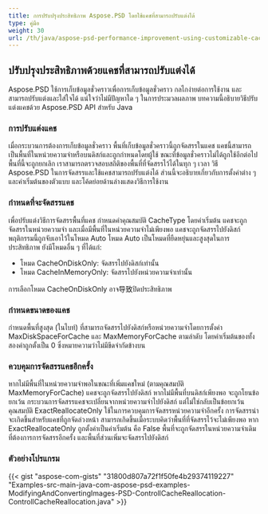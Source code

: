 ```yaml
---
title: การปรับปรุงประสิทธิภาพ Aspose.PSD โดยใช้แคชที่สามารถปรับแต่งได้
type: คู่มือ
weight: 30
url: /th/java/aspose-psd-performance-improvement-using-customizable-cache/
---
```


## **ปรับปรุงประสิทธิภาพด้วยแคชที่สามารถปรับแต่งได้**
Aspose.PSD ใช้การเก็บข้อมูลชั่วคราวเพื่อการเก็บข้อมูลชั่วคราว กลไกง่ายต่อการใช้งาน และสามารถปรับแต่งและใส่ใจได้ แน่ใจว่าไม่มีปัญหาใด ๆ ในการประมวลผลภาพ บทความนี้อธิบายวิธีปรับแต่งแคชด้วย Aspose.PSD API สำหรับ Java
### **การปรับแต่งแคช**
เมื่อกระบวนการต้องการเก็บข้อมูลชั่วคราว พื้นที่เก็บข้อมูลชั่วคราวนี้ถูกจัดสรรในแคช แคชนี้สามารถเป็นพื้นที่ในหน่วยความจำหรือบนดิสก์และถูกกำหนดโดยผู้ใช้ ขณะที่ข้อมูลชั่วคราวไม่ได้ถูกใช้อีกต่อไป พื้นที่นี้จะถูกยกเลิก เราสามารถตรวจสอบสถิติของพื้นที่ที่จัดสรรไว้ได้ในทุก ๆ เวลา วิธี Aspose.PSD ในการจัดสรรและใช้แคชสามารถปรับแต่งได้ ส่วนนี้จะอธิบายเกี่ยวกับการตั้งค่าต่าง ๆ และค่าเริ่มต้นของตัวแบบ และโค้ดย่อยด้านล่างแสดงวิธีการใช้งาน
### **กำหนดที่จะจัดสรรแคช**
เพื่อปรับแต่งวิธีการจัดสรรพื้นที่แคช กำหนดค่าคุณสมบัติ CacheType โดยค่าเริ่มต้น แคชจะถูกจัดสรรในหน่วยความจำ และเมื่อมีพื้นที่ในหน่วยความจำไม่เพียงพอ แคชจะถูกจัดสรรไปยังดิสก์ พฤติกรรมนี้ถูกจับเอาไว้ในโหมด Auto โหมด Auto เป็นโหมดที่ยืดหยุ่นและสูงสุดในการประสิทธิภาพ ยังมีโหมดอื่น ๆ ที่ได้แก่:

- โหมด CacheOnDiskOnly: จัดสรรไปยังดิสก์เท่านั้น
- โหมด CacheInMemoryOnly: จัดสรรไปยังหน่วยความจำเท่านั้น

การเลือกโหมด CacheOnDiskOnly อาจ导致ปิดประสิทธิภาพ
### **กำหนดขนาดของแคช**
กำหนดพื้นที่สูงสุด (ในไบท์) ที่สามารถจัดสรรไปยังดิสก์หรือหน่วยความจำโดยการตั้งค่า MaxDiskSpaceForCache และ MaxMemoryForCache ตามลำดับ โดยค่าเริ่มต้นของทั้งสองค่าถูกตั้งเป็น 0 ซึ่งหมายความว่าไม่มีขีดจำกัดข้างบน
### **ควบคุมการจัดสรรแคชอีกครั้ง**
หากไม่มีพื้นที่ในหน่วยความจำพอในขณะที่เพิ่มแคชใหม่ (ตามคุณสมบัติ MaxMemoryForCache) แคชจะถูกจัดสรรไปยังดิสก์ หากไม่มีพื้นที่บนดิสก์เพียงพอ จะถูกโยนข้อยกเว้น กระบวนการจัดสรรแคชจะเปลี่ยนจากหน่วยความจำไปยังดิสก์ แต่ไม่ใช่กลับเป็นข้อยกเว้น คุณสมบัติ ExactReallocateOnly ใช้ในการควบคุมการจัดสรรหน่วยความจำอีกครั้ง การจัดสรรน่าจะเกิดขึ้นสำหรับแคชที่ถูกจัดล่วงหน้า สามารถเกิดขึ้นเมื่อระบบคิดว่าพื้นที่ที่จัดสรรไว้จะไม่เพียงพอ หาก ExactReallocateOnly ถูกตั้งค่าเป็นค่าเริ่มต้น คือ False พื้นที่จะถูกจัดสรรในหน่วยความจำเดิม ที่ต้องการการจัดสรรอีกครั้ง และพื้นที่ส่วนเพิ่มจะจัดสรรไปยังดิสก์
### **ตัวอย่างโปรแกรม**
{{< gist "aspose-com-gists" "31800d807a72f1f50fe4b29374119227" "Examples-src-main-java-com-aspose-psd-examples-ModifyingAndConvertingImages-PSD-ControllCacheReallocation-ControllCacheReallocation.java" >}}
